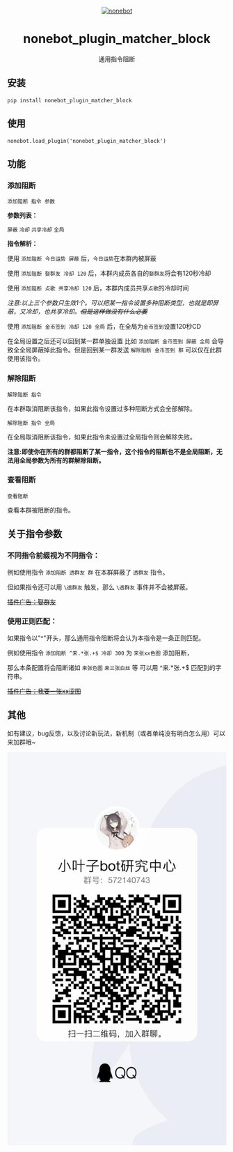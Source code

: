 <p align="center">
  <a href="https://v2.nonebot.dev/"><img src="https://v2.nonebot.dev/logo.png" width="200" height="200" alt="nonebot"></a>
</p>
<div align="center">

# nonebot_plugin_matcher_block

通用指令阻断

</div>

## 安装

    pip install nonebot_plugin_matcher_block
	
## 使用

    nonebot.load_plugin('nonebot_plugin_matcher_block')
    
## 功能

### 添加阻断

`添加阻断 指令 参数`


__参数列表：__

`屏蔽` `冷却` `共享冷却` `全局`

__指令解析：__

使用 `添加阻断 今日运势 屏蔽` 后，`今日运势`在本群内被屏蔽

使用 `添加阻断 娶群友 冷却 120` 后，本群内成员各自的`娶群友`将会有120秒冷却

使用 `添加阻断 点歌 共享冷却 120` 后，本群内成员共享`点歌`的冷却时间

_注意:以上三个参数只生效1个。可以把某一指令设置多种阻断类型，也就是即屏蔽，又冷却，也共享冷却。~~但是这样做没有什么必要~~_

使用 `添加阻断 金币签到 冷却 120 全局` 后，在全局为`金币签到`设置120秒CD

在全局设置之后还可以回到某一群单独设置
比如 `添加阻断 金币签到 屏蔽 全局` 会导致全全局屏蔽掉此指令。但是回到某一群发送 `解除阻断 金币签到 群` 可以仅在此群使用该指令。

### 解除阻断

`解除阻断 指令`

在本群取消阻断该指令，如果此指令设置过多种阻断方式会全部解除。

`解除阻断 指令 全局`

在全局取消阻断该指令，如果此指令未设置过全局指令则会解除失败。

__注意:即使你在所有的群都阻断了某一指令，这个指令的阻断也不是全局阻断，无法用全局参数为所有的群解除阻断。__

### 查看阻断

`查看阻断`

查看本群被阻断的指令。

## 关于指令参数

### 不同指令前缀视为不同指令：

例如使用指令 `添加阻断 透群友 群` 在本群屏蔽了 `透群友` 指令。

但如果指令还可以用 `\透群友` 触发，那么 `\透群友` 事件并不会被屏蔽。

[~~插件广告：娶群友~~](https://github.com/KarisAya/nonebot_plugin_groupmate_waifu)


### 使用正则匹配：

如果指令以"^"开头，那么通用指令阻断将会认为本指令是一条正则匹配。

例如使用指令 `添加阻断 ^来.*张.+$ 冷却 300` 为 `来张xx色图` 添加阻断，

那么本条配置将会阻断诸如 `来张色图` `来三张白丝` 等 可以用 ^来.*张.+$ 匹配到的字符串。

[~~插件广告：我要一张xx涩图~~](https://github.com/KarisAya/nonebot_plugin_setu_collection)


## 其他


如有建议，bug反馈，以及讨论新玩法，新机制（或者单纯没有明白怎么用）可以来加群哦~

![群号](https://github.com/KarisAya/nonebot_plugin_game_collection/blob/master/%E9%99%84%E4%BB%B6/qrcode_1665028285876.jpg)
